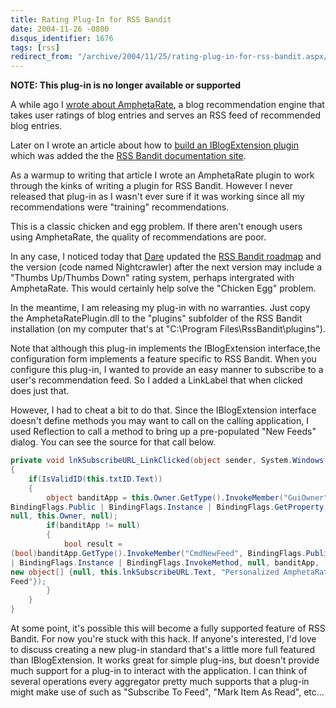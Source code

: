 ```yaml
---
title: Rating Plug-In for RSS Bandit
date: 2004-11-26 -0800
disqus_identifier: 1676
tags: [rss]
redirect_from: "/archive/2004/11/25/rating-plug-in-for-rss-bandit.aspx/"
---
```


__NOTE: This plug-in is no longer available or supported__

A while ago I [wrote about AmphetaRate](https://haacked.com/archive/2004/05/06/blog-recommendation-server-amphetarate.aspx/), a blog
recommendation engine that takes user ratings of blog entries and serves
an RSS feed of recommended blog entries.

Later on I wrote an article about how to [build an IBlogExtension
plugin](https://haacked.com/archive/2004/06/19/651.aspx) which was added
the the [RSS Bandit documentation site](http://www.rssbandit.org/docs/).

As a warmup to writing that article I wrote an AmphetaRate plugin to
work through the kinks of writing a plugin for RSS Bandit. However I
never released that plug-in as I wasn't ever sure if it was working
since all my recommendations were "training" recommendations.

This is a classic chicken and egg problem. If there aren't enough users using AmphetaRate, the quality of recommendations are poor.

In any case, I noticed today that
[Dare](http://www.25hoursaday.com/weblog/) updated the [RSS Bandit roadmap](http://www.rssbandit.org/ow.asp?RoadMap) and the version (code
named Nightcrawler) after the next version may include a "Thumbs Up/Thumbs Down" rating system, perhaps intergrated with AmphetaRate.
This would certainly help solve the "Chicken Egg" problem.

In the meantime, I am releasing my plug-in with no warranties. Just copy the AmphetaRatePlugin.dll to the "plugins" subfolder of the RSS Bandit installation (on my computer that's at "C:\\Program Files\\RssBandit\\plugins").

Note that although this plug-in implements the IBlogExtension interface,the configuration form implements a feature specific to RSS Bandit. When you configure this plug-in, I wanted to provide an easy manner to subscribe to a user's recommendation feed. So I added a LinkLabel that when clicked does just that.

However, I had to cheat a bit to do that. Since the IBlogExtension interface doesn't define methods you may want to call on the calling
application, I used Reflection to call a method to bring up a pre-populated "New Feeds" dialog. You can see the source for that call
below.

```csharp
private void lnkSubscribeURL_LinkClicked(object sender, System.Windows.Forms.LinkLabelLinkClickedEventArgs e)
{
    if(IsValidID(this.txtID.Text))
    {
        object banditApp = this.Owner.GetType().InvokeMember("GuiOwner",
BindingFlags.Public | BindingFlags.Instance | BindingFlags.GetProperty,
null, this.Owner, null);
        if(banditApp != null)
        {
            bool result =
(bool)banditApp.GetType().InvokeMember("CmdNewFeed", BindingFlags.Public
| BindingFlags.Instance | BindingFlags.InvokeMethod, null, banditApp,
new object[] {null, this.lnkSubscribeURL.Text, "Personalized AmphetaRate
Feed"});
        }
    }
}
```

At some point, it's possible this will become a fully supported feature of RSS Bandit. For now you're stuck with this hack. If anyone's
interested, I'd love to discuss creating a new plug-in standard that's a little more full featured than IBlogExtension. It works great for simple plug-ins, but doesn't provide much support for a plug-in to interact with the application. I can think of several operations every aggregator pretty much supports that a plug-in might make use of such as "Subscribe To Feed", "Mark Item As Read", etc...

